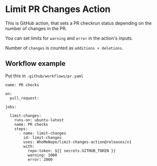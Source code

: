 # Limit PR Changes Action
This is GitHub action, that sets a PR checkrun status depending on the number of
changes in the PR.

You can set limits for `warning` and `error` in the action's inputs.

Number of `changes` is counted as `additions + deletions`.

## Workflow example
Put this in `.github/workflows/pr.yaml`
```
name: PR checks

on:
  pull_request:

jobs:

  limit-changes:
    runs-on: ubuntu-latest
    name: PR checks
    steps:
      - name: limit-changes
        id: limit-changes
        uses: WhoMeNope/limit-changes-action@releases/v1
        with:
          repo-token: ${{ secrets.GITHUB_TOKEN }}
          warning: 1000
          error: 2000
```
